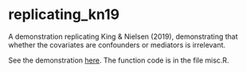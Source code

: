 # replicating_kn19
A demonstration replicating King &amp; Nielsen (2019), demonstrating that whether the covariates are confounders or mediators is irrelevant.

See the demonstration [here](https://htmlpreview.github.io/?https://github.com/ngreifer/replicating_kn19/blob/master/KandN_replication.html). The function code is in the file misc.R.
